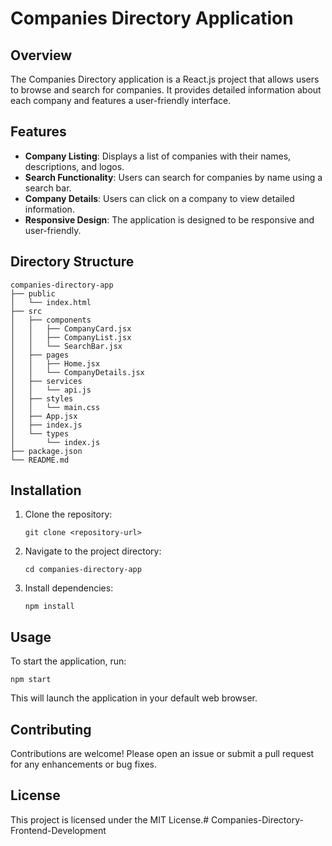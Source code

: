 # Companies Directory Application

## Overview
The Companies Directory application is a React.js project that allows users to browse and search for companies. It provides detailed information about each company and features a user-friendly interface.

## Features
- **Company Listing**: Displays a list of companies with their names, descriptions, and logos.
- **Search Functionality**: Users can search for companies by name using a search bar.
- **Company Details**: Users can click on a company to view detailed information.
- **Responsive Design**: The application is designed to be responsive and user-friendly.

## Directory Structure
```
companies-directory-app
├── public
│   └── index.html
├── src
│   ├── components
│   │   ├── CompanyCard.jsx
│   │   ├── CompanyList.jsx
│   │   └── SearchBar.jsx
│   ├── pages
│   │   ├── Home.jsx
│   │   └── CompanyDetails.jsx
│   ├── services
│   │   └── api.js
│   ├── styles
│   │   └── main.css
│   ├── App.jsx
│   ├── index.js
│   └── types
│       └── index.js
├── package.json
└── README.md
```

## Installation
1. Clone the repository:
   ```
   git clone <repository-url>
   ```
2. Navigate to the project directory:
   ```
   cd companies-directory-app
   ```
3. Install dependencies:
   ```
   npm install
   ```

## Usage
To start the application, run:
```
npm start
```
This will launch the application in your default web browser.

## Contributing
Contributions are welcome! Please open an issue or submit a pull request for any enhancements or bug fixes.

## License
This project is licensed under the MIT License.#   C o m p a n i e s - D i r e c t o r y - F r o n t e n d - D e v e l o p m e n t  
 